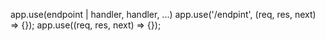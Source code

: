 app.use(endpoint | handler, handler, ...)
app.use('/endpint', (req, res, next) => {});
app.use((req, res, next) => {});

